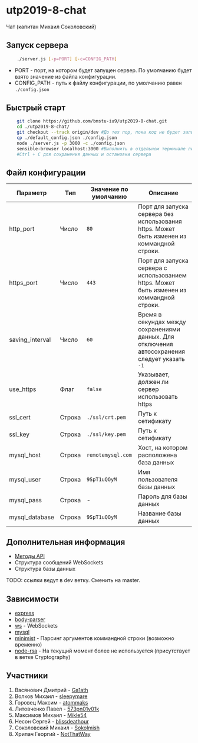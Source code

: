 # utp2019-8-chat #
Чат (капитан Михаил Соколовский)

## Запуск сервера ##

```sh
    ./server.js [-p=PORT] [-c=CONFIG_PATH]
```

- PORT - порт, на котором будет запущен сервер. По умолчанию будет взято значение из файла конфигурации.
- CONFIG_PATH - путь к файлу конфигурации, по умолчанию равен `./config.json`

## Быстрый старт ##

```sh
    git clone https://github.com/bmstu-iu9/utp2019-8-chat.git
    cd ./utp2019-8-chat/
    git checkout --track origin/dev #До тех пор, пока код не будет залит в мастер
    cp ./default_config.json ./config.json
    node ./server.js -p 3000 -c ./config.json
    sensible-browser localhost:3000 #Выполнить в отдельном терминале либо открыть в браузере
    #Ctrl + C для сохранения данных и остановки сервера
```

## Файл конфигурации ##

| Параметр        | Тип    | Значение по умолчанию | Описание                                                                                       |
| --------------- | ------ | --------------------- | ---------------------------------------------------------------------------------------------- |
| http_port       | Число  | `80`                  | Порт для запуска сервера без использования https. Может быть изменен из коммандной строки.     |
| https_port      | Число  | `443`                 | Порт для запуска сервера c использованием https. Может быть изменен из коммандной строки.      |
| saving_interval | Число  | `60`                  | Время в секундах между сохранениями данных. Для отключения автосохранения следует указать `-1` |
| use_https       | Флаг   | `false`               | Указывает, должен ли сервер использовать https                                                 |
| ssl_cert        | Строка | `./ssl/crt.pem`       | Путь к сетификату                                                                              |
| ssl_key         | Строка | `./ssl/key.pem`       | Путь к сетификату                                                                              |
| mysql_host      | Строка | `remotemysql.com`     | Хост, на котором расположена база данных                                                       |
| mysql_user      | Строка | `9SpT1uQOyM`          | Имя пользователя базы данных                                                                   |
| mysql_pass      | Строка | -                     | Пароль для базы данных                                                                         |
| mysql_database  | Строка | `9SpT1uQOyM`          | Название базы данных                                                                           |

## Дополнительная информация ##

- [Методы API](https://github.com/bmstu-iu9/utp2019-8-chat/blob/dev/API_DESCRIPTION.md)
- Структура сообщений WebSockets
- Структура базы данных

TODO: ссылки ведут в dev ветку. Сменить на master.

## Зависимости ##

- [express](https://www.npmjs.com/package/express)
- [body-parser](https://www.npmjs.com/package/body-parser)
- [ws](https://www.npmjs.com/package/ws) - WebSockets
- [mysql](https://www.npmjs.com/package/mysql)
- [minimist](https://www.npmjs.com/package/minimist) - Парсинг аргументов коммандной строки (возможно временно)
- [node-rsa](https://www.npmjs.com/package/node-rsa) - На текущий момент более не используется (присутствует в ветке Cryptography)


## Участники ##

1. Васянович Дмитрий - [Ga1ath](https://github.com/Ga1ath)
2. Волков Михаил - [sleepymare](https://github.com/sleepymare)
3. Горовец Максим - [atommaks](https://github.com/atommaks)
4. Литовченко Павел - [573pn01v01k](https://github.com/573pn01v01k)
5. Максимов Михаил - [Mikle54](https://github.com/Mikle54)
6. Несон Сергей - [blissdeathour](https://github.com/blissdeathour)
7. Соколовский Михаил - [Sokolmish](https://github.com/Sokolmish)
8. Хрипач Георгий - [NotThatWay](https://github.com/NotThatWay)